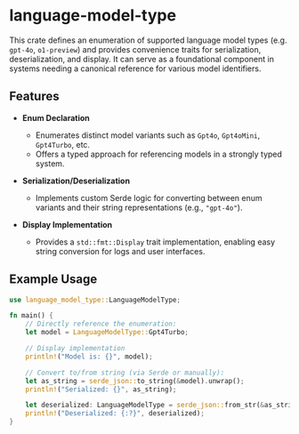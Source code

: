 # language-model-type

This crate defines an enumeration of supported language model types (e.g. `gpt-4o`, `o1-preview`) and provides convenience traits for serialization, deserialization, and display. It can serve as a foundational component in systems needing a canonical reference for various model identifiers.

## Features

- **Enum Declaration**  
  - Enumerates distinct model variants such as `Gpt4o`, `Gpt4oMini`, `Gpt4Turbo`, etc.
  - Offers a typed approach for referencing models in a strongly typed system.

- **Serialization/Deserialization**  
  - Implements custom Serde logic for converting between enum variants and their string representations (e.g., `"gpt-4o"`).

- **Display Implementation**  
  - Provides a `std::fmt::Display` trait implementation, enabling easy string conversion for logs and user interfaces.

## Example Usage

```rust
use language_model_type::LanguageModelType;

fn main() {
    // Directly reference the enumeration:
    let model = LanguageModelType::Gpt4Turbo;

    // Display implementation
    println!("Model is: {}", model);

    // Convert to/from string (via Serde or manually):
    let as_string = serde_json::to_string(&model).unwrap();
    println!("Serialized: {}", as_string);

    let deserialized: LanguageModelType = serde_json::from_str(&as_string).unwrap();
    println!("Deserialized: {:?}", deserialized);
}
```
